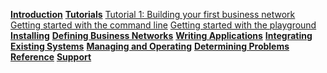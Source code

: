 **[Introduction](../introduction/introduction.html)**
**[Tutorials](../tutorials/tutorialindex.html)**
[Tutorial 1: Building your first business network](../tutorials/defining-a-business-network.html)
[Getting started with the command line](../tutorial/getting-started-cmd-line.html)
[Getting started with the playground](../tutorials/getting-started-playground.html)
**[Installing](../installing/prerequisites.html)**
**[Defining Business Networks](../business-network/businessnetwork.html)**
**[Writing Applications](../applications/genapp.html)**
**[Integrating Existing Systems](../integrating/integrating-index.html)**
**[Managing and Operating](../managing/participant-add.html)**
**[Determining Problems](../problems/diagnostics.html)**
**[Reference](../reference/MeetTheModules.html)**
**[Support](../support/index.html)**
